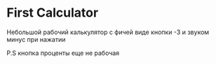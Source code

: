 # First Calculator
 
Небольшой рабочий калькулятор с фичей виде кнопки -3 и звуком минус при нажатии

P.S кнопка проценты еще не рабочая
